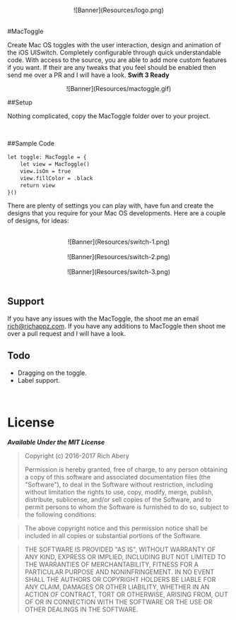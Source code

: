 <br>

<center>![Banner](Resources/logo.png)</center>

<br>

#MacToggle

Create Mac OS toggles with the user interaction, design and animation of the iOS UISwitch. Completely configurable through quick understandable code. With access to the source, you are able to add more custom features if you want. If their are any tweaks that you feel should be enabled then send me over a PR and I will have a look. **Swift 3 Ready**

<center>![Banner](Resources/mactoggle.gif)</center>

##Setup

Nothing complicated, copy the MacToggle folder over to your project.

<br>

##Sample Code

```
let toggle: MacToggle = {
	let view = MacToggle()
	view.isOn = true
	view.fillColor = .black
	return view
}()
```
There are plenty of settings you can play with, have fun and create the designs that you require for your Mac OS developments. Here are a couple of designs, for ideas:

<br>

<center>![Banner](Resources/switch-1.png)</center>

<br>

<center>![Banner](Resources/switch-2.png)</center>

<br>

<center>![Banner](Resources/switch-3.png)</center>

<br>

## Support

If you have any issues with the MacToggle, the shoot me an email <a href="mailto:rich@richappz.com?Subject=MacToggle%20Support" target="_top">rich@richappz.com</a>. If you have any additions to MacToggle then shoot me over a pull request and I will have a look.

## Todo

- Dragging on the toggle.
- Label support.

<br>

# License

***Available Under the MIT License***

>Copyright (c) 2016-2017 Rich Abery
>                    
>Permission is hereby granted, free of charge, to any person obtaining a copy of this software and associated documentation files (the "Software"), to deal in the Software without restriction, including without limitation the rights to use, copy, modify, merge, publish, distribute, sublicense, and/or sell copies of the Software, and to permit persons to whom the Software is furnished to do so, subject to the following conditions:
                    
>The above copyright notice and this permission notice shall be included in all copies or substantial portions of the Software.
                    
>THE SOFTWARE IS PROVIDED "AS IS", WITHOUT WARRANTY OF ANY KIND, EXPRESS OR IMPLIED, INCLUDING BUT NOT LIMITED TO THE WARRANTIES OF MERCHANTABILITY, FITNESS FOR A PARTICULAR PURPOSE AND NONINFRINGEMENT. IN NO EVENT SHALL THE AUTHORS OR COPYRIGHT HOLDERS BE LIABLE FOR ANY CLAIM, DAMAGES OR OTHER LIABILITY, WHETHER IN AN ACTION OF CONTRACT, TORT OR OTHERWISE, ARISING FROM, OUT OF OR IN CONNECTION WITH THE SOFTWARE OR THE USE OR OTHER DEALINGS IN THE SOFTWARE.